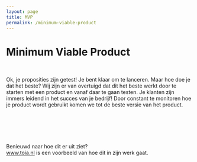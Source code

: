 ```yaml
---
layout: page
title: MVP
permalink: /minimum-viable-product
---
```



<h1> Minimum Viable Product </h1>

<br>

  <p class="light">Ok, je proposities zijn getest! Je bent klaar om te lanceren. Maar hoe doe je dat het beste? Wij zijn er van overtuigd dat dit het beste werkt door te starten met een product en vanaf daar te gaan testen. Je klanten zijn immers leidend in het succes van je bedrijf! Door constant te monitoren hoe je product wordt gebruikt komen we tot de beste versie van het product.</p>

<br>
<br>
<br>
<br>

<p>Benieuwd naar hoe dit er uit ziet? <br>
<a href="https://www.toia.nl">www.toia.nl</a> is een voorbeeld van hoe dit in zijn werk gaat.
<br>
<br>
